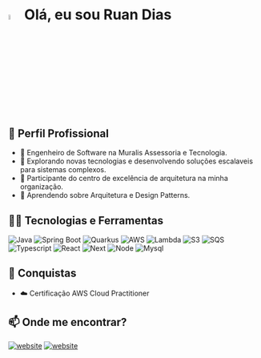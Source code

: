 # <img src="https://media.giphy.com/media/hvRJCLFzcasrR4ia7z/giphy.gif" width="5%"> Olá, eu sou Ruan Dias

## 💼 Perfil Profissional

- 🏬 Engenheiro de Software na Muralis Assessoria e Tecnologia.
- 🔭 Explorando novas tecnologias e desenvolvendo soluções escalaveis para sistemas complexos.
- 💬 Participante do centro de excelência de arquitetura na minha organização.
- 🌱 Aprendendo sobre Arquitetura e Design Patterns.

## 👨‍💻 Tecnologias e Ferramentas

![Java](https://img.shields.io/badge/Java-767676?style=for-the-badge&logo=coffeescript&logoColor=white)
![Spring Boot](https://img.shields.io/badge/Spring%20Boot-767676?style=for-the-badge&logo=SpringBoot&logoColor=white)
![Quarkus](https://img.shields.io/badge/Quarkus-767676?style=for-the-badge&logo=Quarkus&logoColor=white)
![AWS](https://img.shields.io/badge/AWS-767676?style=for-the-badge&logo=AmazonWebServices&logoColor=white)
![Lambda](https://img.shields.io/badge/Lamba-767676?style=for-the-badge&logo=awslambda&logoColor=white)
![S3](https://img.shields.io/badge/S3-767676?style=for-the-badge&logo=amazons3&logoColor=white)
![SQS](https://img.shields.io/badge/SQS-767676?style=for-the-badge&logo=amazonsqs&logoColor=white)
![Typescript](https://img.shields.io/badge/Typescript-767676?style=for-the-badge&logo=Typescript&logoColor=white)
![React](https://img.shields.io/badge/React-767676?style=for-the-badge&logo=React&logoColor=white)
![Next](https://img.shields.io/badge/Next.js-767676?style=for-the-badge&logo=Next.js&logoColor=white)
![Node](https://img.shields.io/badge/Node.js-767676?style=for-the-badge&logo=Node.js&logoColor=white)
![Mysql](https://img.shields.io/badge/Mysql-767676?style=for-the-badge&logo=mysql&logoColor=white)

## 🌟 Conquistas

- ☁️ Certificação AWS Cloud Practitioner

## 📫 Onde me encontrar?

[![website](https://img.shields.io/badge/Linkedin-767676?style=for-the-badge&logo=&logoColor=white)](https://www.linkedin.com/in/ruan-dias-dev)
[![website](https://img.shields.io/badge/Email-767676?style=for-the-badge&logo=&logoColor=white)](mailto:ruan.dias77@outlook.com)
